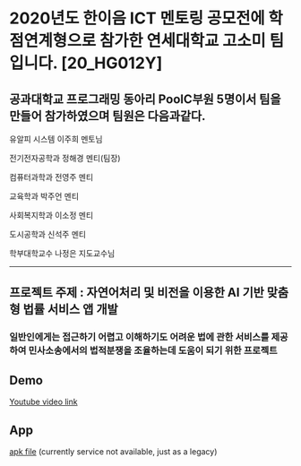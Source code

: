 # 2020년도 한이음 ICT 멘토링 공모전에 학점연계형으로 참가한 연세대학교 고소미 팀입니다. [20_HG012Y]

## 공과대학교 프로그래밍 동아리 PoolC부원 5명이서 팀을 만들어 참가하였으며 팀원은 다음과같다.
유알피 시스템   이주희 멘토님

전기전자공학과  정해경 멘티(팀장)

컴퓨터과학과      전영주 멘티

교육학과        박주언 멘티

사회복지학과    이소정 멘티

도시공학과      신석주 멘티

학부대학교수 나정은 지도교수님

--------------------------
## 프로젝트 주제 : 자연어처리 및 비전을 이용한 AI 기반 맞춤형 법률 서비스 앱 개발

### 일반인에게는 접근하기 어렵고 이해하기도 어려운 법에 관한 서비스를 제공하여 민사소송에서의 법적분쟁을 조율하는데 도움이 되기 위한 프로젝트

## Demo

[Youtube video link](https://youtu.be/iHc02hxnq-M)

## App

[apk file](https://drive.google.com/file/d/1mdvdv0vexwYidwanG-KKhPva_8KTmlZZ/view?usp=sharing) (currently service not available, just as a legacy)



